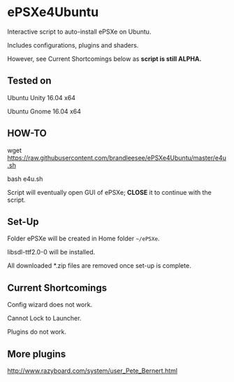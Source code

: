 # ePSXe4Ubuntu

Interactive script to auto-install ePSXe on Ubuntu.

Includes configurations, plugins and shaders. 

However, see Current Shortcomings below as <strong>script is still ALPHA.</strong>

## Tested on 

Ubuntu Unity 16.04 x64

Ubuntu Gnome 16.04 x64

## HOW-TO

wget https://raw.githubusercontent.com/brandleesee/ePSXe4Ubuntu/master/e4u.sh

bash e4u.sh

Script will eventually open GUI of ePSXe; <strong>CLOSE</strong> it to continue with the script. 

## Set-Up

Folder ePSXe will be created in Home folder <code>~/ePSXe</code>.

libsdl-ttf2.0-0 will be installed.

All downloaded *.zip files are removed once set-up is complete.

## Current Shortcomings

Config wizard does not work.

Cannot Lock to Launcher.

Plugins do not work.

## More plugins

http://www.razyboard.com/system/user_Pete_Bernert.html
